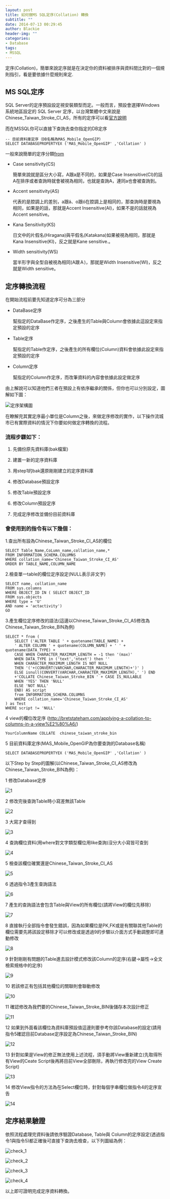 ```yaml
---
layout: post
title: 如何做MS SQL定序(Collation) 轉換
subtitle: ""
date: 2014-07-13 00:29:45
author: Blackie
header-img: ""
categories:
- Database
tags:
- MSSQL
---
```


定序(Collation)，簡單來說定序就是在決定你的資料被排序與資料間比對的一個規則指引，看是要依據什麼規則來定.

<!-- More -->

## MS SQL定序

SQL Server的定序預設設定視安裝類型而定。一般而言，預設會選擇Windows 系統地區設定的 SQL Server 定序，以台灣繁體中文來說是Chinese_Taiwan_Stroke_CI_AS，所有的定序可以看[官方說明](http://technet.microsoft.com/en-us/library/ms188046.aspx)

而在MSSQL你可以直接下查詢去查你指定的DB定序

	-- 目前資料庫定序（DB名稱為MAS_Mobile_OpenGIP）
	SELECT DATABASEPROPERTYEX ('MAS_Mobile_OpenGIP' ,'Collation' )

一般來說簡單的定序分類[from](http://www.dotblogs.com.tw/jimmyyu/archive/2009/08/30/10320.aspx)

- Case sensitivity(CS)

	簡單來說就是區分大小寫，A跟a是不同的，如果是Case Insensitive(CI)的話A在排序或者查詢時就會被視為相同，也就是查詢A，連同a也會被查詢到。

- Accent sensitivity(AS)

	代表的是腔調上的差別，a跟á、o跟ó在腔調上是相同的，那查詢時是要視為相同，如果是的話，那就是Accent Insensitive(AI)，如果不是的話就視為Accent sensitive。

- Kana Sensitivity(KS)

	日文中的片假名(Hiragana)與平假名(Katakana)如果被視為相同，那就是Kana Insensitive(KI)，反之就是Kane sensitive.。

- Width sensitivity(WS)

	當半形字與全型自被視為相同(A跟Ａ)，那就是Width Insensitive(WI)，反之就是Width sensitive。


## 定序轉換流程

在開始流程前要先知道定序可分為三部分

- DataBase定序

	幫指定的DataBase作定序，之後產生的Table與Column會依據此這設定來指定預設的定序

- Table定序

	幫指定的Table作定序，之後產生的所有欄位(Column)資料會依據此設定來指定預設的定序


- Column定序

	幫指定的Column作定序，而改筆資料的內容會依據此設定做定序

由上解說可以知道他們三者在預設上有依序繼承的關係，但你也可以分別設定，圖解如下圖：

![定序架構圖](https://dl.dropboxusercontent.com/u/20925528/%E6%8A%80%E8%A1%93Blog/blogs/20130926/%E6%9E%B6%E6%A7%8B%E5%9C%96.png)

在瞭解完其實定序最小單位是Column之後，來做定序修改的實作，以下操作流城市已有實際資料的情況下你要如何做定序轉換的流程。

### 流程步驟如下：

1. 先備份原先資料庫(bak檔案)

2. 建置一新的定序資料庫

3. 用step1的bak還原剛剛建立的定序資料庫

4. 修改Database預設定序

5. 修改Table預設定序

6. 修改Column預設定序

7. 完成定序修改並備份目前資料庫  

### 會使用到的指令有以下幾個：

1.查出所有設為Chinese_Taiwan_Stroke_CI_AS的欄位

	SELECT Table_Name,CoLumn_name,collation_name,*
	FROM INFORMATION_SCHEMA.COLUMNS
	WHERE collation_name='Chinese_Taiwan_Stroke_CI_AS'
	ORDER BY TABLE_NAME,COLUMN_NAME


2.檢查單一table的欄位定序設定(NULL表示非文字)

	SELECT name, collation_name
	FROM sys.columns
	WHERE OBJECT_ID IN ( SELECT OBJECT_ID
	FROM sys.objects
	WHERE type = 'U'
	AND name = 'actactivity')
	GO

3.產生欄位定序修改的語法(這邊以Chinese_Taiwan_Stroke_CI_AS修改為Chinese_Taiwan_Stroke_BIN為例)

	SELECT * from (
		SELECT ('ALTER TABLE ' + quotename(TABLE_NAME) +
		' ALTER COLUMN ' + quotename(COLUMN_NAME) + ' ' + 		quotename(DATA_TYPE) +
		CASE WHEN CHARACTER_MAXIMUM_LENGTH = -1 then '(max)'
		WHEN DATA_TYPE in ('text','ntext') then ''
		WHEN CHARACTER_MAXIMUM_LENGTH IS NOT NULL
		THEN '('+(CONVERT(VARCHAR,CHARACTER_MAXIMUM_LENGTH)+')' )
		ELSE isnull(CONVERT(VARCHAR,CHARACTER_MAXIMUM_LENGTH),' ') END
		+'COLLATE Chinese_Taiwan_Stroke_BIN ' + CASE IS_NULLABLE
		WHEN 'YES' THEN 'NULL'
		ELSE 'NOT NULL'
		END) AS script
		from INFORMATION_SCHEMA.COLUMNS
		WHERE collation_name='Chinese_Taiwan_Stroke_CI_AS'
	) as Test
	WHERE script != 'NULL'

4 view的欄位改定序 (http://bretstateham.com/applying-a-collation-to-columns-in-a-view%E2%80%A6/)

	YourColumnName COLLATE  chinese_taiwan_stroke_bin

5 目前資料庫定序(MAS_Mobile_OpenGIP為你要查詢的Database名稱)

	SELECT DATABASEPROPERTYEX ('MAS_Mobile_OpenGIP' ,'Collation' )


以下Step by Step的圖解(以Chinese_Taiwan_Stroke_CI_AS修改為Chinese_Taiwan_Stroke_BIN為例)：

1 修改Database定序

![1](https://dl.dropboxusercontent.com/u/20925528/%E6%8A%80%E8%A1%93Blog/blogs/20130926/1.PNG)

2 修改完後查詢Table時小寫差無該Table

![2](https://dl.dropboxusercontent.com/u/20925528/%E6%8A%80%E8%A1%93Blog/blogs/20130926/2.PNG)

3 大寫才查得到

![3](https://dl.dropboxusercontent.com/u/20925528/%E6%8A%80%E8%A1%93Blog/blogs/20130926/3.PNG)

4 查詢欄位資料(用where對文字類型欄位用like查詢)沒分大小寫皆可查到

![4](https://dl.dropboxusercontent.com/u/20925528/%E6%8A%80%E8%A1%93Blog/blogs/20130926/4.PNG)

5 檢查該欄位確實還是Chinese_Taiwan_Stroke_CI_AS

![5](https://dl.dropboxusercontent.com/u/20925528/%E6%8A%80%E8%A1%93Blog/blogs/20130926/5.PNG)

6 透過指令3產生查詢語法

![6](https://dl.dropboxusercontent.com/u/20925528/%E6%8A%80%E8%A1%93Blog/blogs/20130926/6.PNG)

7 產生的查詢語法會包含Table與View的所有欄位(請將View的欄位先移除）

![7](https://dl.dropboxusercontent.com/u/20925528/%E6%8A%80%E8%A1%93Blog/blogs/20130926/7.PNG)

8 直接執行全部指令會發生錯誤，因為如果欄位是PK,FK或是有關聯其他Table的欄位需要先將該設定移除才可以修改或是透過9的步驟以介面方式手動調整即可連動修改

![8](https://dl.dropboxusercontent.com/u/20925528/%E6%8A%80%E8%A1%93Blog/blogs/20130926/8.PNG)

9 針對剛剛有問題的Table進去設計模式修改該Column的定序(右鍵->屬性->全文檢索規格中的定序)

![9](https://dl.dropboxusercontent.com/u/20925528/%E6%8A%80%E8%A1%93Blog/blogs/20130926/9.PNG)

10 若該修正有包括其他欄位的關聯則會聯動修改

![10](https://dl.dropboxusercontent.com/u/20925528/%E6%8A%80%E8%A1%93Blog/blogs/20130926/10.PNG)

11 確認修改為我們要的Chinese_Taiwan_Stroke_BIN後儲存本次設計修正

![11](https://dl.dropboxusercontent.com/u/20925528/%E6%8A%80%E8%A1%93Blog/blogs/20130926/11.PNG)

12 如果到外面看該欄位為資料庫預設值這邊則要參考你該Database的設定(請用指令5確認目前Database定序設定為Chinese_Taiwan_Stroke_BIN)

![12](https://dl.dropboxusercontent.com/u/20925528/%E6%8A%80%E8%A1%93Blog/blogs/20130926/12.PNG)

13 針對如果是View的修正無法使用上述流程，須手動將View重新建立(先取得所有View的Ceate Script後再將目前View全部刪除，再執行修改完的View Create Script)

![13](https://dl.dropboxusercontent.com/u/20925528/%E6%8A%80%E8%A1%93Blog/blogs/20130926/13.PNG)

14 修改View指令的方法為在Select欄位時，針對每個字串欄位做指令4的定序宣告

![14](https://dl.dropboxusercontent.com/u/20925528/%E6%8A%80%E8%A1%93Blog/blogs/20130926/14.PNG)


## 定序結果驗證

依照流程處理完資料後請依序驗證Database, Table與 Column的定序設定(透過指令1與指令5)都正確後可直接下查詢去檢查，以下列圖組為例：

![check_1](https://dl.dropboxusercontent.com/u/20925528/%E6%8A%80%E8%A1%93Blog/blogs/20130926/check_1.jpg)

![check_2](https://dl.dropboxusercontent.com/u/20925528/%E6%8A%80%E8%A1%93Blog/blogs/20130926/check_2.jpg)

![check_3](https://dl.dropboxusercontent.com/u/20925528/%E6%8A%80%E8%A1%93Blog/blogs/20130926/check_3.jpg)

![check_4](https://dl.dropboxusercontent.com/u/20925528/%E6%8A%80%E8%A1%93Blog/blogs/20130926/check_4.jpg)

以上即可證明完成定序資料轉換。
